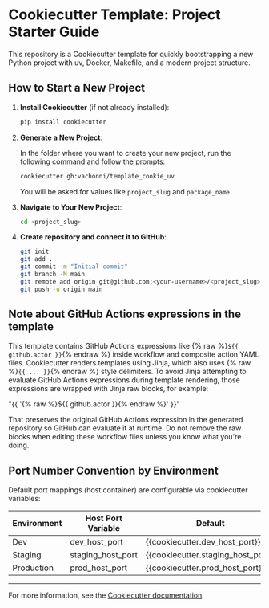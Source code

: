# Cookiecutter Template: Project Starter Guide

This repository is a Cookiecutter template for quickly bootstrapping a new Python project with uv, Docker, Makefile, and a modern project structure.

## How to Start a New Project

1. **Install Cookiecutter** (if not already installed):
   ```bash
   pip install cookiecutter
   ```

2. **Generate a New Project**:

   In the folder where you want to create your new project,
   run the following command and follow the prompts:
   ```bash
   cookiecutter gh:vachonni/template_cookie_uv
   ```
   You will be asked for values like `project_slug` and `package_name`.

3. **Navigate to Your New Project**:
   ```bash
   cd <project_slug>
   ```

4. **Create repository and connect it to GitHub**:
   ```bash
   git init
   git add .
   git commit -m "Initial commit"
   git branch -M main
   git remote add origin git@github.com:<your-username>/<project_slug>.git
   git push -u origin main
   ```

## Note about GitHub Actions expressions in the template

This template contains GitHub Actions expressions like {% raw %}`${{ github.actor }}`{% endraw %} inside workflow and composite action YAML files. Cookiecutter renders templates using Jinja, which also uses {% raw %}`{{ ... }}`{% endraw %} style delimiters. To avoid Jinja attempting to evaluate GitHub Actions expressions during template rendering, those expressions are wrapped with Jinja raw blocks, for example:

   "{{ '{% raw %}${{ github.actor }}{% endraw %}' }}"

That preserves the original GitHub Actions expression in the generated repository so
GitHub can evaluate it at runtime. Do not remove the raw blocks when editing these
workflow files unless you know what you're doing.


## Port Number Convention by Environment

Default port mappings (host:container) are configurable via cookiecutter variables:

| Environment | Host Port Variable              | Default | Container Port (app_port) |
|-------------|---------------------------------|---------|---------------------------|
| Dev         | dev_host_port                   | {{cookiecutter.dev_host_port}} | {{cookiecutter.app_port}} |
| Staging     | staging_host_port               | {{cookiecutter.staging_host_port}} | {{cookiecutter.app_port}} |
| Production  | prod_host_port                  | {{cookiecutter.prod_host_port}} | {{cookiecutter.app_port}} |

---
For more information, see the [Cookiecutter documentation](https://cookiecutter.readthedocs.io/en/latest/).
